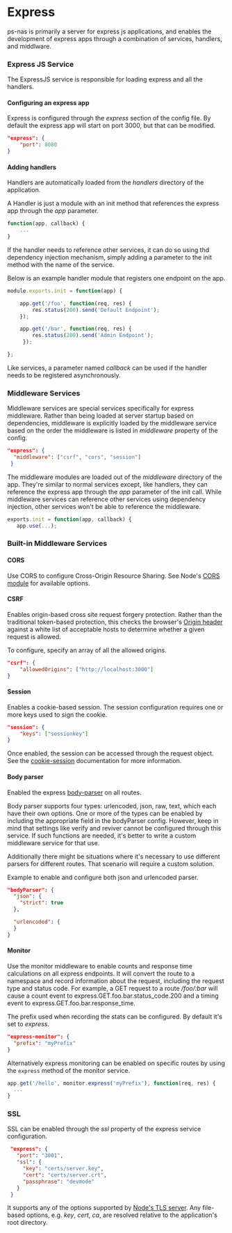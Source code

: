 # Express

ps-nas is primarily a server for express js applications, and enables the development of express apps through a combination of services, handlers, and middlware.

### Express JS Service
The ExpressJS service is responsible for loading express and all the handlers.

#### Configuring an express app
Express is configured through the *express* section of the config file.
By default the express app will start on port 3000, but that can be modified.

```json
"express": {
    "port": 8080
}
```

#### Adding handlers
Handlers are automatically loaded from the *handlers* directory of the application.

A Handler is just a module with an init method that references the express app through the *app* parameter.
```js
function(app, callback) {
    ...
}
```

If the handler needs to reference other services, it can do so using thd dependency injection mechanism,
simply adding a parameter to the init method with the name of the service.

Below is an example handler module that registers one endpoint on the app.

 ```js
 module.exports.init = function(app) {

     app.get('/foo', function(req, res) {
         res.status(200).send('Default Endpoint');
     });

     app.get('/bar', function(req, res) {
         res.status(200).send('Admin Endpoint');
      });

 };

 ```

Like services, a parameter named *callback* can be used if the handler needs to be registered asynchronously.

### Middleware Services

Middleware services are special services specifically for express middleware.
Rather than being loaded at server startup based on dependencies,
middleware is explicitly loaded by the middleware service based on the order the middleware is listed in *middleware* property of the config.

```json
"express": {
  "middleware": ["csrf", "cors", "session"]
 }
```

The middleware modules are loaded out of the *middleware* directory of the app.
They're similar to normal services except, like handlers, they can reference the express app through the *app* parameter of the init call.
While middleware services can reference other services using dependency injection, other services won't be able to reference the middleware.

```js
exports.init = function(app, callback) {
   app.use(...);
```

### Built-in Middleware Services

#### CORS

Use CORS to configure Cross-Origin Resource Sharing.  See Node's [CORS module](https://github.com/troygoode/node-cors) for available options.

#### CSRF
Enables origin-based cross site request forgery protection.  Rather than the traditional token-based protection, this checks the browser's [Origin header](http://tools.ietf.org/id/draft-abarth-origin-03.html) against a white list of acceptable hosts to determine whether a given request is allowed.

To configure, specify an array of all the allowed origins.

```json
"csrf": {
    "allowedOrigins": ["http://localhost:3000"]
}
```

#### Session
Enables a cookie-based session.  The session configuration requires one or more keys used to sign the cookie.

```json
"session": {
    "keys": ["sessionkey"]
}
```

Once enabled, the session can be accessed through the request object.  See the [cookie-session](https://github.com/expressjs/cookie-session) documentation for more information.

#### Body parser
Enabled the express [body-parser](https://github.com/expressjs/body-parser) on all routes.

Body parser supports four types: urlencoded, json, raw, text, which each have their own options.
One or more of the types can be enabled by including the appropriate field in the bodyParser config.
However, keep in mind that settings like verify and reviver cannot be configured through this service.
If such functions are needed, it's better to write a custom middleware service for that use.

Additionally there might be situations where it's necessary to use different parsers for different routes.
That scenario will require a custom solution.

Example to enable and configure both json and urlencoded parser.

```json
"bodyParser": {
  "json": {
    "strict": true
  },

  "urlencoded": {
  }
}
```

#### Monitor
Use the monitor middleware to enable counts and response time calculations on all express endpoints.
It will convert the route to a namespace and record information about the request, including the request type and status code.
For example, a GET request to a route */foo/:bar* will cause a count event to express.GET.foo.bar.status_code.200 and
a timing event to express.GET.foo.bar.response_time.

The prefix used when recording the stats can be configured.  By default it's set to *express*.

```json
"express-monitor": {
  "prefix": "myPrefix"
}
```

Alternatively express monitoring can be enabled on specific routes by using the `express` method of the monitor service.

```js
app.get('/hello', monitor.express('myPrefix'), function(req, res) {
  ...
}
```

### SSL
SSL can be enabled through the *ssl* property of the express service configuration.

```json
 "express": {
   "port": "3001",
   "ssl": {
     "key": "certs/server.key",
     "cert": "certs/server.crt",
     "passphrase": "devmode"
   }
 }
```
It supports any of the options supported by [Node's TLS server]( http://nodejs.org/api/tls.html#tls_tls_createserver_options_secureconnectionlistener).  Any file-based options, e.g. *key*, *cert*, *ca*, are resolved relative to the application's root directory.
